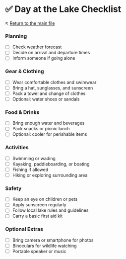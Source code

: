 # ✅ Day at the Lake Checklist

↖️ [Return to the main file](../README.md)

### Planning

- [ ] Check weather forecast  
- [ ] Decide on arrival and departure times  
- [ ] Inform someone if going alone  

### Gear & Clothing

- [ ] Wear comfortable clothes and swimwear  
- [ ] Bring a hat, sunglasses, and sunscreen  
- [ ] Pack a towel and change of clothes  
- [ ] Optional: water shoes or sandals  

### Food & Drinks

- [ ] Bring enough water and beverages  
- [ ] Pack snacks or picnic lunch  
- [ ] Optional: cooler for perishable items  

### Activities

- [ ] Swimming or wading  
- [ ] Kayaking, paddleboarding, or boating  
- [ ] Fishing if allowed  
- [ ] Hiking or exploring surrounding area  

### Safety

- [ ] Keep an eye on children or pets  
- [ ] Apply sunscreen regularly  
- [ ] Follow local lake rules and guidelines  
- [ ] Carry a basic first aid kit  

### Optional Extras

- [ ] Bring camera or smartphone for photos  
- [ ] Binoculars for wildlife watching  
- [ ] Portable speaker or music  
